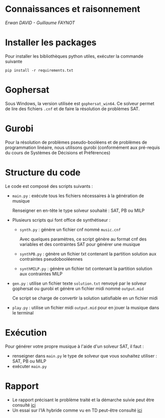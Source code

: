 # Connaissances et raisonnement

*Erwan DAVID - Guillaume FAYNOT*

# Installer les packages

Pour installer les bibliothèques python utiles, exécuter la commande suivante

`pip install -r requirements.txt`

# Gophersat

Sous Windows, la version utilisée est `gophersat_win64`. Ce solveur permet de lire des fichiers `.cnf` et de faire la résolution de problèmes SAT.

# Gurobi

Pour la résolution de problèmes pseudo-booléens et de problèmes de programmation linéaire, nous utilisons gurobi (conformément aux pré-requis du cours de Systèmes de Décisions et Préférences)

# Structure du code

Le code est composé des scripts suivants : 

- `main.py` : exécute tous les fichiers nécessaires à la génération de musique

    Renseigner en en-tête le type solveur souhaité : SAT, PB ou MILP

- Plusieurs scripts qui font office de synthétiseur :
    - `synth.py` : génère un fichier cnf nommé `music.cnf`

        Avec quelques paramètres, ce script génère au format cnf des variables et des contraintes SAT pour générer une musique

    - `synthPB.py` : génère un fichier txt contenant la partition solution aux contraintes pseudobooléennes

    - `synthMILP.py` : génère un fichier txt contenant la partition solution aux contraintes MILP

- `gen.py` : utilise un fichier texte `solution.txt` renvoyé par le solveur gophersat ou gurobi et génère un fichier midi nommé `output.mid`

    Ce script se charge de convertir la solution satisfiable en un fichier midi

- `play.py` : utilise un fichier midi  `output.mid` pour en jouer la musique dans le terminal

# Exécution

Pour générer votre propre musique à l'aide d'un solveur SAT, il faut :

- renseigner dans `main.py` le type de solveur que vous souhaitez utiliser : SAT, PB ou MILP
- exécuter `main.py`

# Rapport

- Le rapport précisant le problème traité et la démarche suivie peut être consulté [ici](docs/report.pdf)
- Un essai sur l'IA hybride comme vu en TD peut-être consulté [ici](docs/IA_hybride_musique.md)